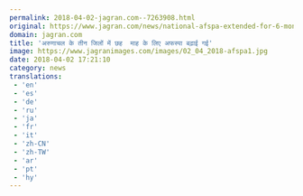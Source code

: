 ```yaml
---
permalink: 2018-04-02-jagran.com--7263908.html
original: https://www.jagran.com/news/national-afspa-extended-for-6-months-in-three-districts-of-arunachal-pradesh-17764965.html
domain: jagran.com
title: 'अरुणाचल के तीन जिलों में छह  माह के लिए अफस्पा बढ़ाई गई'
image: https://www.jagranimages.com/images/02_04_2018-afspa1.jpg
date: 2018-04-02 17:21:10
category: news
translations: 
 - 'en'
 - 'es'
 - 'de'
 - 'ru'
 - 'ja'
 - 'fr'
 - 'it'
 - 'zh-CN'
 - 'zh-TW'
 - 'ar'
 - 'pt'
 - 'hy'
---
```


